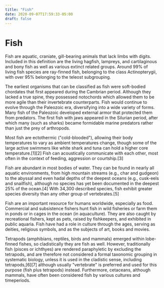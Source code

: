 ```yaml
---
title: "Fish"
date: 2020-09-07T17:59:33-05:00
draft: false
---
```


# Fish

Fish are aquatic, craniate, gill-bearing animals that lack limbs with digits. Included in this definition are the living hagfish, lampreys, and cartilaginous and bony fish as well as various extinct related groups. Around 99% of living fish species are ray-finned fish, belonging to the class Actinopterygii, with over 95% belonging to the teleost subgrouping.

The earliest organisms that can be classified as fish were soft-bodied chordates that first appeared during the Cambrian period. Although they lacked a true spine, they possessed notochords which allowed them to be more agile than their invertebrate counterparts. Fish would continue to evolve through the Paleozoic era, diversifying into a wide variety of forms. Many fish of the Paleozoic developed external armor that protected them from predators. The first fish with jaws appeared in the Silurian period, after which many (such as sharks) became formidable marine predators rather than just the prey of arthropods.

Most fish are ectothermic ("cold-blooded"), allowing their body temperatures to vary as ambient temperatures change, though some of the large active swimmers like white shark and tuna can hold a higher core temperature.[1][2] Fish can acoustically communicate with each other, most often in the context of feeding, aggression or courtship.[3]

Fish are abundant in most bodies of water. They can be found in nearly all aquatic environments, from high mountain streams (e.g., char and gudgeon) to the abyssal and even hadal depths of the deepest oceans (e.g., cusk-eels and snailfish), although no species has yet been documented in the deepest 25% of the ocean.[4] With 34,300 described species, fish exhibit greater species diversity than any other group of vertebrates.[5]

Fish are an important resource for humans worldwide, especially as food. Commercial and subsistence fishers hunt fish in wild fisheries or farm them in ponds or in cages in the ocean (in aquaculture). They are also caught by recreational fishers, kept as pets, raised by fishkeepers, and exhibited in public aquaria. Fish have had a role in culture through the ages, serving as deities, religious symbols, and as the subjects of art, books and movies.

Tetrapods (amphibians, reptiles, birds and mammals) emerged within lobe-finned fishes, so cladistically they are fish as well. However, traditionally fish (pisces or ichthyes) are rendered paraphyletic by excluding the tetrapods, and are therefore not considered a formal taxonomic grouping in systematic biology, unless it is used in the cladistic sense, including tetrapods,[6][7] although usually "vertebrate" is preferred and used for this purpose (fish plus tetrapods) instead. Furthermore, cetaceans, although mammals, have often been considered fish by various cultures and timeperiods.